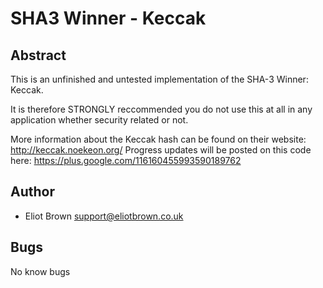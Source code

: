 SHA3 Winner - Keccak
====================

Abstract
--------

This is an unfinished and untested implementation of the SHA-3 Winner: Keccak.

It is therefore STRONGLY reccommended you do not use this at all in any application whether security related or not.

More information about the Keccak hash can be found on their website: http://keccak.noekeon.org/
Progress updates will be posted on this code here: https://plus.google.com/116160455993590189762

Author
------
* Eliot Brown <support@eliotbrown.co.uk>

Bugs
---
No know bugs


